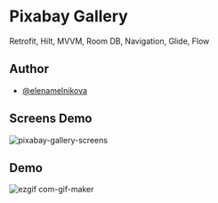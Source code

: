 # Pixabay Gallery

Retrofit, Hilt, MVVM, Room DB, Navigation, Glide, Flow


## Author

- [@elenamelnikova](https://github.com/canadianExperience)

## Screens Demo

![pixabay-gallery-screens](https://user-images.githubusercontent.com/45378000/157119603-7f580c6a-615f-485c-b6ea-8bba10cdb374.png)

## Demo
![ezgif com-gif-maker](https://user-images.githubusercontent.com/45378000/149580613-6f3e6c34-24f3-43bb-8e9b-e68d52503aa5.gif)
